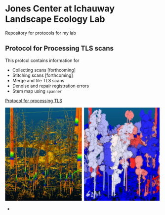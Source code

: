 # Jones Center at Ichauway Landscape Ecology Lab

Repository for protocols for my lab

## Protocol for Processing TLS scans

This protcol contains information for 

* Collecting scans [forthcoming]
* Stitching scans [forthcoming]
* Merge and tile TLS scans
* Denoise and repair registration errors
* Stem map using `spanner`

[Protocol for processing TLS ](TLS_protocol/TLS_protocol.md)

<img src='TLS_protocol/img/tree_seg_spanner.png' width=500 alt="Tree segmentation with spanner"></img>

* 

